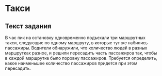 # Такси

## Текст задания

В час пик на остановку одновременно подъехали три маршрутных такси, следующие по одному маршруту, в которые тут же набились пассажиры. Водители обнаружили, что количество людей в разных маршрутках разное, и решили пересадить часть пассажиров так, чтобы в каждой маршрутке было поровну пассажиров. Требуется определить, какое наименьшее количество пассажиров придется при этом пересадить.

